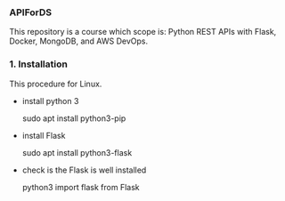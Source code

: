 ### APIForDS
This repository is a course which scope is: Python REST APIs with Flask, Docker, MongoDB, and AWS DevOps.

### 1. Installation

This procedure for Linux.

- install python 3

  sudo apt install python3-pip

- install Flask

  sudo apt install python3-flask

- check is the Flask is well installed 
  
  python3
  import flask from Flask
